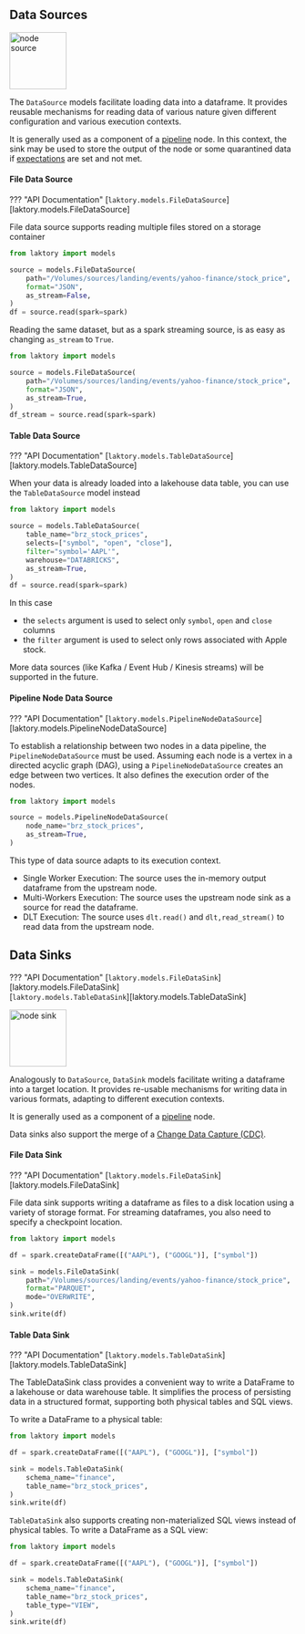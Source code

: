 ## Data Sources
<img src="/../../images/source_logo.png" alt="node source" width="100"/>

The `DataSource` models facilitate loading data into a dataframe. It provides 
reusable mechanisms for reading data of various nature given different
configuration and various execution contexts.

It is generally used as a component of a [pipeline](pipeline.md) node. In this
context, the sink may be used to store the output of the node or some
quarantined data if [expectations](dataquality.md) are set and not met.


#### File Data Source
??? "API Documentation"
    [`laktory.models.FileDataSource`][laktory.models.FileDataSource]<br>

File data source supports reading multiple files stored on a storage container

```py
from laktory import models

source = models.FileDataSource(
    path="/Volumes/sources/landing/events/yahoo-finance/stock_price",
    format="JSON",
    as_stream=False,
)
df = source.read(spark=spark)
```

Reading the same dataset, but as a spark streaming source, is as easy as changing `as_stream` to `True`.
```py
from laktory import models

source = models.FileDataSource(
    path="/Volumes/sources/landing/events/yahoo-finance/stock_price",
    format="JSON",
    as_stream=True,
)
df_stream = source.read(spark=spark)
```

#### Table Data Source
??? "API Documentation"
    [`laktory.models.TableDataSource`][laktory.models.TableDataSource]<br>

When your data is already loaded into a lakehouse data table, you can use the 
`TableDataSource` model instead

```py
from laktory import models

source = models.TableDataSource(
    table_name="brz_stock_prices",
    selects=["symbol", "open", "close"],
    filter="symbol='AAPL'",
    warehouse="DATABRICKS",
    as_stream=True,
)
df = source.read(spark=spark)
```
In this case

* the `selects` argument is used to select only `symbol`, `open` and `close` columns
* the `filter` argument is used to select only rows associated with Apple stock.  

More data sources (like Kafka / Event Hub / Kinesis streams) will be supported
in the future.

#### Pipeline Node Data Source
??? "API Documentation"
    [`laktory.models.PipelineNodeDataSource`][laktory.models.PipelineNodeDataSource]<br>

To establish a relationship between two nodes in a data pipeline, the 
`PipelineNodeDataSource` must be used. Assuming each node is a vertex in a 
directed acyclic graph (DAG), using a `PipelineNodeDataSource` creates an edge
between two vertices. It also defines the execution order of the nodes.
```py
from laktory import models

source = models.PipelineNodeDataSource(
    node_name="brz_stock_prices",
    as_stream=True,
)
```
This type of data source adapts to its execution context.

* Single Worker Execution: The source uses the in-memory output dataframe from
  the upstream node.
* Multi-Workers Execution: The source uses the upstream node sink as a source 
  for read the dataframe.
* DLT Execution: The source uses `dlt.read()` and `dlt,read_stream()` to read 
  data from the upstream node.
     

## Data Sinks
??? "API Documentation"
    [`laktory.models.FileDataSink`][laktory.models.FileDataSink]<br>
    [`laktory.models.TableDataSink`][laktory.models.TableDataSink]<br>

<img src="/../../images/sink_logo.png" alt="node sink" width="100"/>

Analogously to `DataSource`, `DataSink` models facilitate writing a dataframe
into a target location. It provides re-usable mechanisms for writing data 
in various formats, adapting to different execution contexts.

It is generally used as a component of a [pipeline](pipeline.md) node.

Data sinks also support the merge of a [Change Data Capture (CDC)](cdc.md).

#### File Data Sink
??? "API Documentation"
    [`laktory.models.FileDataSink`][laktory.models.FileDataSink]<br>

File data sink supports writing a dataframe as files to a disk location
using a variety of storage format. For streaming dataframes, you also need to
specify a checkpoint location.

```py
from laktory import models

df = spark.createDataFrame([("AAPL"), ("GOOGL")], ["symbol"])

sink = models.FileDataSink(
    path="/Volumes/sources/landing/events/yahoo-finance/stock_price",
    format="PARQUET",
    mode="OVERWRITE",
)
sink.write(df)
```

#### Table Data Sink
??? "API Documentation"
    [`laktory.models.TableDataSink`][laktory.models.TableDataSink]<br>

The TableDataSink class provides a convenient way to write a DataFrame to a 
lakehouse or data warehouse table. It simplifies the process of persisting data
in a structured format, supporting both physical tables and SQL views.

To write a DataFrame to a physical table:
```py
from laktory import models

df = spark.createDataFrame([("AAPL"), ("GOOGL")], ["symbol"])

sink = models.TableDataSink(
    schema_name="finance",
    table_name="brz_stock_prices",
)
sink.write(df)
``` 

`TableDataSink` also supports creating non-materialized SQL views instead of 
physical tables. To write a DataFrame as a SQL view:
```py
from laktory import models

df = spark.createDataFrame([("AAPL"), ("GOOGL")], ["symbol"])

sink = models.TableDataSink(
    schema_name="finance",
    table_name="brz_stock_prices",
    table_type="VIEW",
)
sink.write(df)
``` 